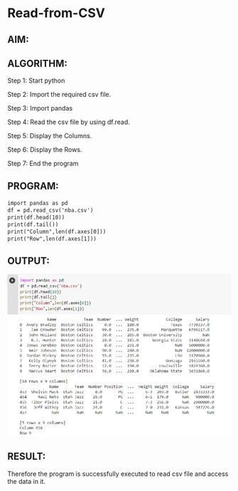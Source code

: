 # Read-from-CSV

## AIM:

## ALGORITHM:
Step 1:
Start python

Step 2:
Import the required csv file.

Step 3:
Import pandas

Step 4:
Read the csv file by using df.read.

Step 5:
Display the Columns.

Step 6:
Display the Rows.

Step 7:
End the program

## PROGRAM:
```
import pandas as pd
df = pd.read_csv('nba.csv')
print(df.head(10))
print(df.tail())
print("Column",len(df.axes[0]))
print("Row",len(df.axes[1]))
```

## OUTPUT:
![output](sm.png)

## RESULT:
Therefore the program is successfully executed to read csv file and access the data in it.